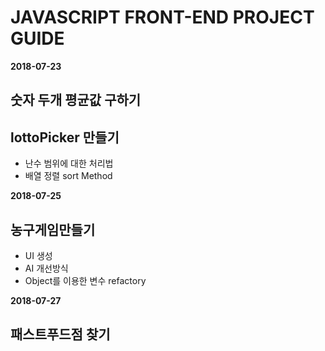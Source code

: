 # JAVASCRIPT FRONT-END PROJECT GUIDE 

**2018-07-23**

## 숫자 두개 평균값 구하기
## lottoPicker 만들기
-   난수 범위에 대한 처리법 
-   배열 정렬 sort Method

**2018-07-25**

## 농구게임만들기
- UI 생성 
- AI 개선방식 
- Object를 이용한 변수 refactory

**2018-07-27**

## 패스트푸드점 찾기
